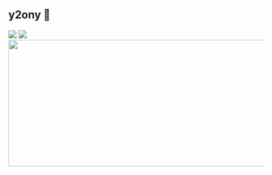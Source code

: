 ## y2ony 🤩

<div>
  <img src="https://github-readme-stats.vercel.app/api?username=y2ony" />
  <img src="https://github-readme-stats.vercel.app/api/top-langs/?username=y2ony&layout=compact" />
</div>


<img src="https://render.gitanimals.org/lines/{y2ony}?pet-id=1" width="1000" height="250"/>
